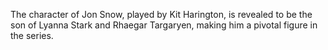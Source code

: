 The character of Jon Snow, played by Kit Harington, is revealed to be the son of Lyanna Stark and Rhaegar Targaryen, making him a pivotal figure in the series.
